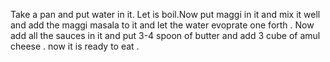 Take a pan and put water in it. Let is boil.Now put maggi in it and mix it well and add the maggi masala to it and let the water evoprate one forth . Now  add  all the sauces in it and put 3-4 spoon of butter and add 3 cube of amul cheese . now it  is ready to eat .